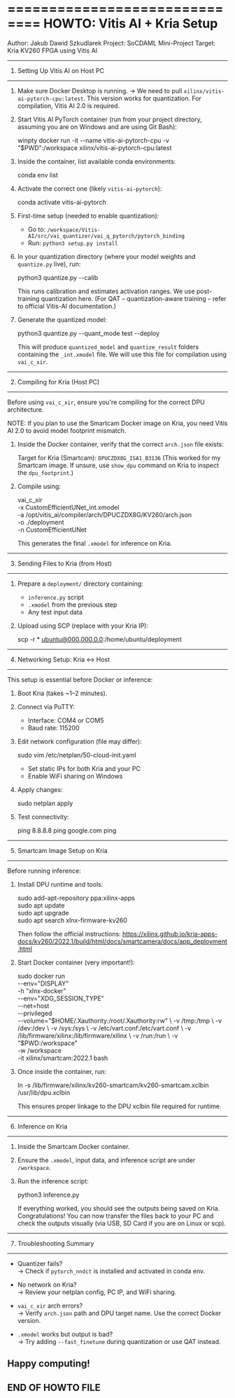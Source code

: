 ==============================
HOWTO: Vitis AI + Kria Setup
==============================

Author: Jakub Dawid Szkudlarek
Project: SoCDAML Mini-Project
Target: Kria KV260 FPGA using Vitis AI

-----------------------------------
1. Setting Up Vitis AI on Host PC
-----------------------------------
1. Make sure Docker Desktop is running.
   -> We need to pull `xilinx/vitis-ai-pytorch-cpu:latest`. This version works for quantization. For compilation, Vitis AI 2.0 is required.

2. Start Vitis AI PyTorch container (run from your project directory, assuming you are on Windows and are using Git Bash):

   winpty docker run -it --name vitis-ai-pytorch-cpu -v "$PWD":/workspace xilinx/vitis-ai-pytorch-cpu:latest

3. Inside the container, list available conda environments:

   conda env list

4. Activate the correct one (likely `vitis-ai-pytorch`):

   conda activate vitis-ai-pytorch

5. First-time setup (needed to enable quantization):

   - Go to: `/workspace/Vitis-AI/src/vai_quantizer/vai_q_pytorch/pytorch_binding`
   - Run: `python3 setup.py install`

6. In your quantization directory (where your model weights and `quantize.py` live), run:

   python3 quantize.py --calib

   This runs calibration and estimates activation ranges. We use post-training quantization here.
   (For QAT – quantization-aware training – refer to official Vitis-AI documentation.)

7. Generate the quantized model:

   python3 quantize.py --quant_mode test --deploy

   This will produce `quantized_model` and `quantize_result` folders containing the `_int.xmodel` file.
   We will use this file for compilation using `vai_c_xir`.

-----------------------------------
2. Compiling for Kria (Host PC)
-----------------------------------
Before using `vai_c_xir`, ensure you're compiling for the correct DPU architecture.

NOTE: If you plan to use the Smartcam Docker image on Kria, you need Vitis AI 2.0 to avoid model footprint mismatch.

1. Inside the Docker container, verify that the correct `arch.json` file exists:

   Target for Kria (Smartcam): `DPUCZDX8G_ISA1_B3136`
   (This worked for my Smartcam image. If unsure, use `show_dpu` command on Kria to inspect the `dpu_footprint`.)

2. Compile using:

   vai_c_xir \
     -x CustomEfficientUNet_int.xmodel \
     -a /opt/vitis_ai/compiler/arch/DPUCZDX8G/KV260/arch.json \
     -o ./deployment \
     -n CustomEfficientUNet

   This generates the final `.xmodel` for inference on Kria.

-----------------------------------
3. Sending Files to Kria (from Host)
-----------------------------------
1. Prepare a `deployment/` directory containing:
   - `inference.py` script
   - `.xmodel` from the previous step
   - Any test input data

2. Upload using SCP (replace with your Kria IP):

   scp -r * ubuntu@000.000.0.0:/home/ubuntu/deployment

-----------------------------------
4. Networking Setup: Kria ↔ Host
-----------------------------------
This setup is essential before Docker or inference:

1. Boot Kria (takes ~1–2 minutes).
2. Connect via PuTTY:
   - Interface: COM4 or COM5
   - Baud rate: 115200

3. Edit network configuration (file may differ):

   sudo vim /etc/netplan/50-cloud-init.yaml

   - Set static IPs for both Kria and your PC
   - Enable WiFi sharing on Windows

4. Apply changes:

   sudo netplan apply

5. Test connectivity:

   ping 8.8.8.8
   ping google.com
   ping <your-PC-IP>

-----------------------------------
5. Smartcam Image Setup on Kria
-----------------------------------
Before running inference:

1. Install DPU runtime and tools:

   sudo add-apt-repository ppa:xilinx-apps  
   sudo apt update  
   sudo apt upgrade  
   sudo apt search xlnx-firmware-kv260

   Then follow the official instructions:
   https://xilinx.github.io/kria-apps-docs/kv260/2022.1/build/html/docs/smartcamera/docs/app_deployment.html

2. Start Docker container (very important!):

   sudo docker run \
     --env="DISPLAY" \
     -h "xlnx-docker" \
     --env="XDG_SESSION_TYPE" \
     --net=host \
     --privileged \
     --volume="$HOME/.Xauthority:/root/.Xauthority:rw" \
     -v /tmp:/tmp \
     -v /dev:/dev \
     -v /sys:/sys \
     -v /etc/vart.conf:/etc/vart.conf \
     -v /lib/firmware/xilinx:/lib/firmware/xilinx \
     -v /run:/run \
     -v "$PWD:/workspace" \
     -w /workspace \
     -it xilinx/smartcam:2022.1 bash

3. Once inside the container, run:

   ln -s /lib/firmware/xilinx/kv260-smartcam/kv260-smartcam.xclbin /usr/lib/dpu.xclbin

   This ensures proper linkage to the DPU xclbin file required for runtime.

-----------------------------------
6. Inference on Kria
-----------------------------------
1. Inside the Smartcam Docker container.
2. Ensure the `.xmodel`, input data, and inference script are under `/workspace`.
3. Run the inference script:

   python3 inference.py

   If everything worked, you should see the outputs being saved on Kria.
   Congratulations! You can now transfer the files back to your PC and check the outputs visually (via USB, SD Card if you are on Linux or scp).

-----------------------------------
7. Troubleshooting Summary
-----------------------------------
- Quantizer fails?  
  → Check if `pytorch_nndct` is installed and activated in conda env.

- No network on Kria?  
  → Review your netplan config, PC IP, and WiFi sharing.

- `vai_c_xir` arch errors?  
  → Verify `arch.json` path and DPU target name. Use the correct Docker version.

- `.xmodel` works but output is bad?  
  → Try adding `--fast_finetune` during quantization or use QAT instead.

Happy computing!
--------------------
END OF HOWTO FILE
--------------------